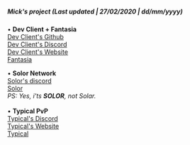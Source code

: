 ##### Mick's project (Last updated | 27/02/2020 | dd/mm/yyyy)

• **Dev Client + Fantasia** <br>
  [Dev Client's Github](https://github.com/devclient "Stuff that i made public") <br>
  [Dev Client's Discord](https://discord.gg/xMrYvF8 "Please join as this is my Main project right now uwu") <br>
  [Dev Client's Website](https://devclient.xyz "It's still a noob website but it does the job so yeah") <br>
  [Fantasia](discord.gg/xMrYvF8 "play.fantasiamc.xyz") <br>

• **Solor Network** <br>
  [Solor's discord](https://discord.gg/ "Support us please :3") <br>
  [Solor](? "Server is still in early stages") <br>
  _PS: Yes, i'ts **SOLOR**, not Solar._ <br>
 <br>
• **Typical PvP** <br>
  [Typical's Discord](https://discord.gg/jSZUU9F "Join the discord please? :D") <br>
  [Typical's Website](https://typicalpvp.namelesshosting.com/ "They are in need of staff, apply while you can ;)") <br>
  [Typical](typical-pvp.com "Our server IP, join Discord server to check release data for yourself") <br>
 
